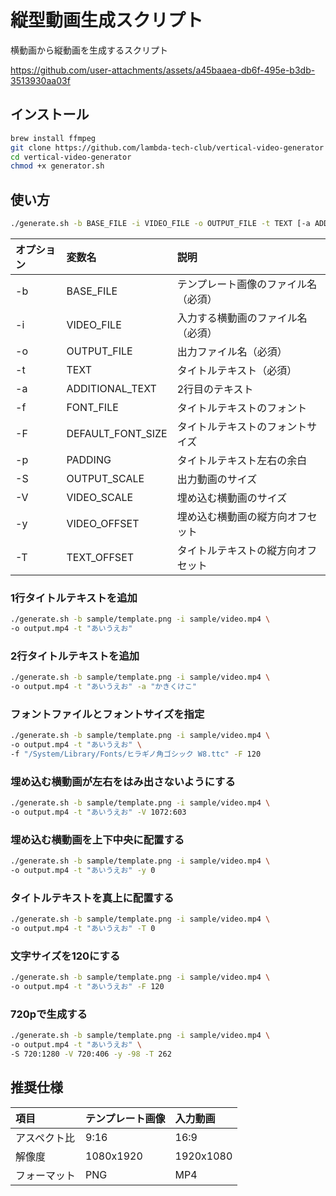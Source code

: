 # 縦型動画生成スクリプト

横動画から縦動画を生成するスクリプト

https://github.com/user-attachments/assets/a45baaea-db6f-495e-b3db-3513930aa03f

## インストール

```bash
brew install ffmpeg
git clone https://github.com/lambda-tech-club/vertical-video-generator
cd vertical-video-generator
chmod +x generator.sh
```

## 使い方

```bash
./generate.sh -b BASE_FILE -i VIDEO_FILE -o OUTPUT_FILE -t TEXT [-a ADDITIONAL_TEXT] [-f FONT_FILE] [-F DEFAULT_FONT_SIZE] [-p PADDING] [-S OUTPUT_SCALE] [-V VIDEO_SCALE] [-y VIDEO_OFFSET] [-T TEXT_OFFSET]
```

| オプション | 変数名 | 説明 |
| :--------- | :----- | :--- |
| -b | BASE_FILE | テンプレート画像のファイル名（必須） |
| -i | VIDEO_FILE | 入力する横動画のファイル名（必須） |
| -o | OUTPUT_FILE | 出力ファイル名（必須） |
| -t | TEXT | タイトルテキスト（必須） |
| -a | ADDITIONAL_TEXT | 2行目のテキスト |
| -f | FONT_FILE | タイトルテキストのフォント |
| -F | DEFAULT_FONT_SIZE | タイトルテキストのフォントサイズ |
| -p | PADDING | タイトルテキスト左右の余白 |
| -S | OUTPUT_SCALE | 出力動画のサイズ |
| -V | VIDEO_SCALE | 埋め込む横動画のサイズ |
| -y | VIDEO_OFFSET | 埋め込む横動画の縦方向オフセット |
| -T | TEXT_OFFSET | タイトルテキストの縦方向オフセット |

### 1行タイトルテキストを追加

```bash
./generate.sh -b sample/template.png -i sample/video.mp4 \
-o output.mp4 -t "あいうえお"
```

### 2行タイトルテキストを追加

```bash
./generate.sh -b sample/template.png -i sample/video.mp4 \
-o output.mp4 -t "あいうえお" -a "かきくけこ"
```

### フォントファイルとフォントサイズを指定

```bash
./generate.sh -b sample/template.png -i sample/video.mp4 \
-o output.mp4 -t "あいうえお" \
-f "/System/Library/Fonts/ヒラギノ角ゴシック W8.ttc" -F 120
```

### 埋め込む横動画が左右をはみ出さないようにする

```bash
./generate.sh -b sample/template.png -i sample/video.mp4 \
-o output.mp4 -t "あいうえお" -V 1072:603
```

### 埋め込む横動画を上下中央に配置する

```bash
./generate.sh -b sample/template.png -i sample/video.mp4 \
-o output.mp4 -t "あいうえお" -y 0
```

### タイトルテキストを真上に配置する

```bash
./generate.sh -b sample/template.png -i sample/video.mp4 \
-o output.mp4 -t "あいうえお" -T 0
```

### 文字サイズを120にする

```bash
./generate.sh -b sample/template.png -i sample/video.mp4 \
-o output.mp4 -t "あいうえお" -F 120
```

### 720pで生成する

```bash
./generate.sh -b sample/template.png -i sample/video.mp4 \
-o output.mp4 -t "あいうえお" \
-S 720:1280 -V 720:406 -y -98 -T 262
```

## 推奨仕様

| 項目 | テンプレート画像 | 入力動画 |
| :--- | :--------------- | :------- |
| アスペクト比 | 9:16 | 16:9 |
| 解像度 | 1080x1920 | 1920x1080 |
| フォーマット | PNG | MP4 |
